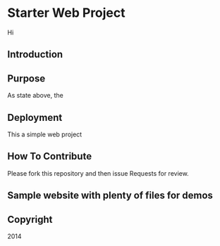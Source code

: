 # Starter Web Project

Hi

## Introduction

## Purpose

As state above, the 

## Deployment

This a simple web project

## How To Contribute

Please fork this repository and then issue Requests for review.

## Sample website with plenty of files for demos

## Copyright

2014